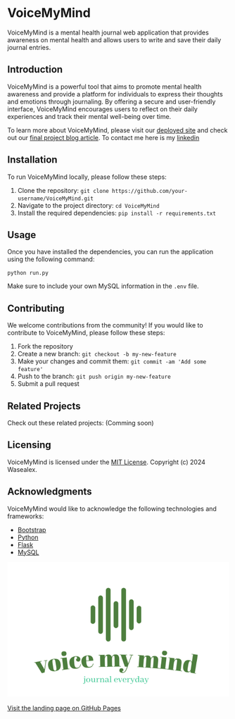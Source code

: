 # VoiceMyMind

VoiceMyMind is a mental health journal web application that provides awareness on mental health and allows users to write and save their daily journal entries.

## Introduction

VoiceMyMind is a powerful tool that aims to promote mental health awareness and provide a platform for individuals to express their thoughts and emotions through journaling. By offering a secure and user-friendly interface, VoiceMyMind encourages users to reflect on their daily experiences and track their mental well-being over time.

To learn more about VoiceMyMind, please visit our [deployed site](https://www.youtube.com/watch?v=WxFHQqz5A1Q&ab_channel=dewa) and check out our [final project blog article](https://www.voicemymind.com/blog).
To contact me here is my [linkedin](https://www.linkedin.com/in/dr-wastna-alemayehu-b560a0165)

## Installation

To run VoiceMyMind locally, please follow these steps:

1. Clone the repository: `git clone https://github.com/your-username/VoiceMyMind.git`
2. Navigate to the project directory: `cd VoiceMyMind`
3. Install the required dependencies: `pip install -r requirements.txt`

## Usage

Once you have installed the dependencies, you can run the application using the following command:

```
python run.py
```

Make sure to include your own MySQL information in the `.env` file.

## Contributing

We welcome contributions from the community! If you would like to contribute to VoiceMyMind, please follow these steps:

1. Fork the repository
2. Create a new branch: `git checkout -b my-new-feature`
3. Make your changes and commit them: `git commit -am 'Add some feature'`
4. Push to the branch: `git push origin my-new-feature`
5. Submit a pull request

## Related Projects

Check out these related projects: (Comming soon)

## Licensing

VoiceMyMind is licensed under the [MIT License](https://opensource.org/licenses/MIT). Copyright (c) 2024 Wasealex.

## Acknowledgments

VoiceMyMind would like to acknowledge the following technologies and frameworks:

- [Bootstrap](https://getbootstrap.com/)
- [Python](https://www.python.org/)
- [Flask](https://flask.palletsprojects.com/)
- [MySQL](https://www.mysql.com/)

![VoiceMyMind Screenshot](/app/static/images/brand.png)

[Visit the landing page on GitHub Pages](https://wasealex.github.io/VoiceMyMind_Landing_Page/)
